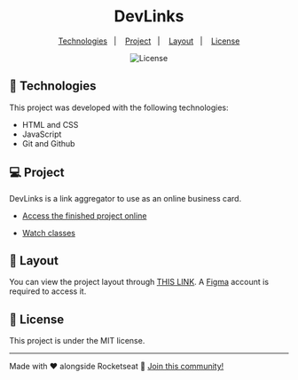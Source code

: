 <h1 align="center"> DevLinks </h1>

<p align="center">
  <a href="#-technologies">Technologies</a>&nbsp;&nbsp;&nbsp;|&nbsp;&nbsp;&nbsp;
  <a href="#-project">Project</a>&nbsp;&nbsp;&nbsp;|&nbsp;&nbsp;&nbsp;
  <a href="#-layout">Layout</a>&nbsp;&nbsp;&nbsp;|&nbsp;&nbsp;&nbsp;
  <a href="#memo-license">License</a>
</p>

<p align="center">
  <img alt="License" src="https://img.shields.io/static/v1?label=license&message=MIT&color=49AA26&labelColor=000000">
</p>

## 🚀 Technologies

This project was developed with the following technologies:

- HTML and CSS
- JavaScript
- Git and Github

## 💻 Project

DevLinks is a link aggregator to use as an online business card.

- [Access the finished project online](https://lucasvperini.github.io/DevLinks/)

- [Watch classes](https://lp.rocketseat.com.br/devlinks/inscricao?utm_source=github&utm_medium=description&utm_campaign=capture-devlinks&utm_term=organic&utm_content=description-github-mayk-brito)

## 🔖 Layout

You can view the project layout through [THIS LINK](https://www.figma.com/community/file/1187422022288947321). A [Figma](https://figma.com) account is required to access it.

## :memo: License

This project is under the MIT license.

---

Made with ♥ alongside Rocketseat :wave: [Join this community!](https://discord.gg/rocketseat)
